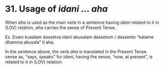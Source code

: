 # **31. Usage of** *idani ... aha* 
   
 When *aha* is used as the main verb in a sentence having *idani* related to it in  (LOV) relation, *aha*  carries the sense of Present Tense. 
 
  Ex. Evam kusalam dassetva idani akusalam dassetum / dassento “katame 
dhamma akusala” ti aha. 

 In the sentence above, the verb *aha* is translated in the Present Tense sense as,  “says, speaks” for *idani*, having the sense, “now, at present”, is related to it in (LOV)  relation.